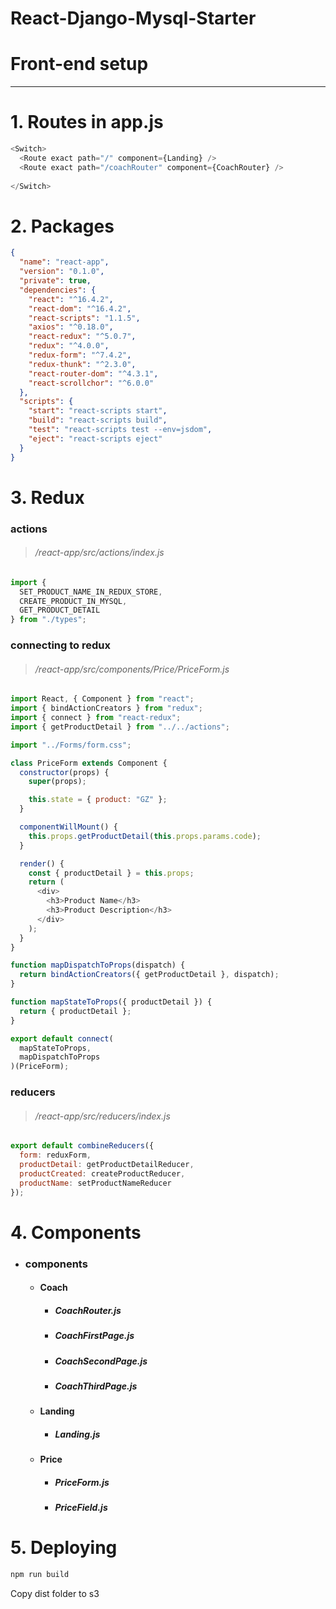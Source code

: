 # React-Django-Mysql-Starter

# Front-end setup
---------------

# 1. Routes in app.js
```javascript
<Switch>
  <Route exact path="/" component={Landing} />
  <Route exact path="/coachRouter" component={CoachRouter} />
  
</Switch>
```
# 2. Packages
```json
{
  "name": "react-app",
  "version": "0.1.0",
  "private": true,
  "dependencies": {
    "react": "^16.4.2",
    "react-dom": "^16.4.2",
    "react-scripts": "1.1.5",
    "axios": "^0.18.0",
    "react-redux": "^5.0.7",
    "redux": "^4.0.0",
    "redux-form": "^7.4.2",
    "redux-thunk": "^2.3.0",
    "react-router-dom": "^4.3.1",
    "react-scrollchor": "^6.0.0"
  },
  "scripts": {
    "start": "react-scripts start",
    "build": "react-scripts build",
    "test": "react-scripts test --env=jsdom",
    "eject": "react-scripts eject"
  }
}

```
# 3. Redux
### actions
> ###### /react-app/src/actions/index.js

```javascript
import {
  SET_PRODUCT_NAME_IN_REDUX_STORE,
  CREATE_PRODUCT_IN_MYSQL,
  GET_PRODUCT_DETAIL
} from "./types";
```

### connecting to redux
> ###### /react-app/src/components/Price/PriceForm.js

``` javascript
import React, { Component } from "react";
import { bindActionCreators } from "redux";
import { connect } from "react-redux";
import { getProductDetail } from "../../actions";

import "../Forms/form.css";

class PriceForm extends Component {
  constructor(props) {
    super(props);

    this.state = { product: "GZ" };
  }

  componentWillMount() {
    this.props.getProductDetail(this.props.params.code);
  }

  render() {
    const { productDetail } = this.props;
    return (
      <div>
        <h3>Product Name</h3>
        <h3>Product Description</h3>
      </div>
    );
  }
}

function mapDispatchToProps(dispatch) {
  return bindActionCreators({ getProductDetail }, dispatch);
}

function mapStateToProps({ productDetail }) {
  return { productDetail };
}

export default connect(
  mapStateToProps,
  mapDispatchToProps
)(PriceForm);

```

### reducers
> ###### /react-app/src/reducers/index.js

```javascript
export default combineReducers({
  form: reduxForm,
  productDetail: getProductDetailReducer,
  productCreated: createProductReducer,
  productName: setProductNameReducer
});

```

# 4. Components
* ### components
  * #### Coach
    * ##### CoachRouter.js
    * ##### CoachFirstPage.js
    * ##### CoachSecondPage.js
    * ##### CoachThirdPage.js
   
  
  * #### Landing
    * ##### Landing.js
  * #### Price
    * ##### PriceForm.js
    * ##### PriceField.js

  
# 5. Deploying
```bash
npm run build
```
Copy dist folder to s3
